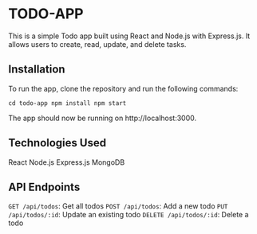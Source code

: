 # TODO-APP
This is a simple Todo app built using React and Node.js with Express.js. It allows users to create, read, update, and delete tasks.

## Installation
To run the app, clone the repository and run the following commands:

`cd todo-app
npm install
npm start`

The app should now be running on http://localhost:3000.

## Technologies Used
React
Node.js
Express.js
MongoDB

## API Endpoints
`GET /api/todos`: Get all todos
`POST /api/todos`: Add a new todo
`PUT /api/todos/:id`: Update an existing todo
`DELETE /api/todos/:id`: Delete a todo
